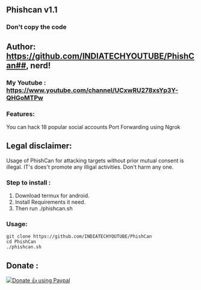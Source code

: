 ## Phishcan v1.1
### Don't copy the code
## Author: https://github.com/INDIATECHYOUTUBE/PhishCan##, nerd! 
### My Youtube : https://www.youtube.com/channel/UCxwRU278xsYp3Y-QHGoMTPw ##

### Features:
You can hack 18 popular social accounts
Port Forwarding using Ngrok

## Legal disclaimer:

Usage of PhishCan for attacking targets without prior mutual consent is illegal. IT's does't promote any illigal activities.
Don't harm any one.

### Step to install :
1. Download termux for android.
2. Install Requirements it need.
3. Then run ./phishcan.sh
### Usage:
```
git clone https://github.com/INDIATECHYOUTUBE/PhishCan
cd PhishCan
./phishcan.sh
```
## Donate :
<noscript><a href="https://paypal.me/indiatechyoutube"><img alt="Donate 👍 using Paypal" src="https://www.paypalobjects.com/webstatic/mktg/Logo/pp-logo-200px.png"></a></noscript>
